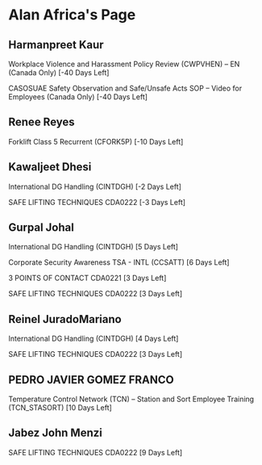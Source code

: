 Alan Africa's Page
==================

Harmanpreet Kaur
----------------


Workplace Violence and Harassment Policy Review (CWPVHEN) – EN (Canada Only) [-40 Days Left]


CASOSUAE Safety Observation and Safe/Unsafe Acts SOP – Video for Employees (Canada Only) [-40 Days Left]

  
  
  
  
Renee Reyes
-----------


Forklift Class 5 Recurrent (CFORK5P) [-10 Days Left]

  
  
  
  
Kawaljeet Dhesi
---------------


International DG Handling (CINTDGH) [-2 Days Left]


SAFE LIFTING TECHNIQUES CDA0222 [-3 Days Left]

  
  
  
  
Gurpal Johal
------------


International DG Handling (CINTDGH) [5 Days Left]


Corporate Security Awareness TSA - INTL (CCSATT) [6 Days Left]


3 POINTS OF CONTACT CDA0221 [3 Days Left]


SAFE LIFTING TECHNIQUES CDA0222 [3 Days Left]

  
  
  
  
Reinel JuradoMariano
--------------------


International DG Handling (CINTDGH) [4 Days Left]


SAFE LIFTING TECHNIQUES CDA0222 [3 Days Left]

  
  
  
  
PEDRO JAVIER GOMEZ FRANCO
-------------------------


Temperature Control Network (TCN) – Station and Sort Employee Training (TCN\_STASORT) [10 Days Left]

  
  
  
  
Jabez John Menzi
----------------


SAFE LIFTING TECHNIQUES CDA0222 [9 Days Left]

  
  
  
  
